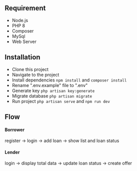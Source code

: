 ## Requirement

- Node.js
- PHP 8
- Composer
- MySql
- Web Server

## Installation

- Clone this project
- Navigate to the project
- Install dependencies `npm install` and `composer install`
- Rename ".env.example" file to ".env"
- Generate key `php artisan key:generate`
- Migrate database `php artisan migrate`
- Run project `php artisan serve` and `npm run dev`  

## Flow

#### Borrower

register -> login -> add loan -> show list and loan status

#### Lender

login -> display total data -> update loan status -> create offer 
